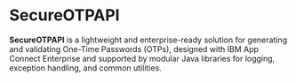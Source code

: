 # SecureOTPAPI
**SecureOTPAPI** is a lightweight and enterprise-ready solution for generating and validating One-Time Passwords (OTPs), designed with IBM App Connect Enterprise and supported by modular Java libraries for logging, exception handling, and common utilities.
